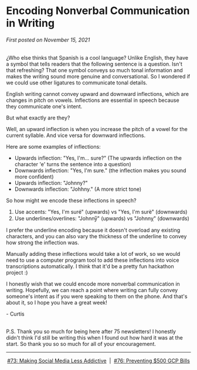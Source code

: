 # Encoding Nonverbal Communication in Writing

###### First posted on November 15, 2021

¿Who else thinks that Spanish is a cool language? Unlike English, they have a symbol that tells readers that the following sentence is a question. Isn't that refreshing? That one symbol conveys so much tonal information and makes the writing sound more genuine and conversational. So I wondered if we could use other ligatures to communicate tonal details.

English writing cannot convey upward and downward inflections, which are changes in pitch on vowels. Inflections are essential in speech because they communicate one's intent.

But what exactly are they?

Well, an upward inflection is when you increase the pitch of a vowel for the current syllable. And vice versa for downward inflections.

Here are some examples of inflections:

- Upwards inflection: "Yes, I'm... sure?" (The upwards inflection on the character 'e' turns the sentence into a question)
- Downwards inflection: "Yes, I'm sure." (the inflection makes you sound more confident)
- Upwards inflection: "Johnny?"
- Downwards inflection: "Johhny." (A more strict tone)

So how might we encode these inflections in speech?

1) Use accents: "Yes, I'm suré" (upwards) vs "Yes, I'm surè" (downwards)
2) Use underlines/overlines: "Johnny̅" (upwards) vs "Johnn<ins>y</ins>" (downwards)

I prefer the underline encoding because it doesn't overload any existing characters, and you can also vary the thickness of the underline to convey how strong the inflection was.

Manually adding these inflections would take a lot of work, so we would need to use a computer program tool to add these inflections into voice transcriptions automatically. I think that it'd be a pretty fun hackathon project :)

I honestly wish that we could encode more nonverbal communication in writing. Hopefully, we can reach a point where writing can fully convey someone's intent as if you were speaking to them on the phone. And that's about it, so I hope you have a great week!

\- Curtis
<br>
<br>

P.S. Thank you so much for being here after 75 newsletters! I honestly didn't think I'd still be writing this when I found out how hard it was at the start. So thank you so so much for all of your encouragement.

<!--START OF FOOTER-->
<hr style="margin-top:9px;height:1px;border: 0;background-image: linear-gradient(to right, rgba(0, 0, 0, 0.0), rgba(0, 0, 0, 0.5),rgba(0, 0, 0, 0.0));">
<!--START OF ISSUE NAVIGATION LINKS-->
<p align="center"><a href='073_making_social_media_less_addictive.md'>#73: Making Social Media Less Addictive</a>&nbsp;&nbsp;|&nbsp;&nbsp;<a href='076_preventing_500_gcp_bills.md'>#76: Preventing $500 GCP Bills</a></p>
<!--START OF ISSUE NAVIGATION LINKS-->
<!--END OF FOOTER-->
